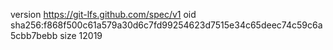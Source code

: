 version https://git-lfs.github.com/spec/v1
oid sha256:f868f500c61a579a30d6c7fd99254623d7515e34c65deec74c59c6a5cbb7bebb
size 12019
